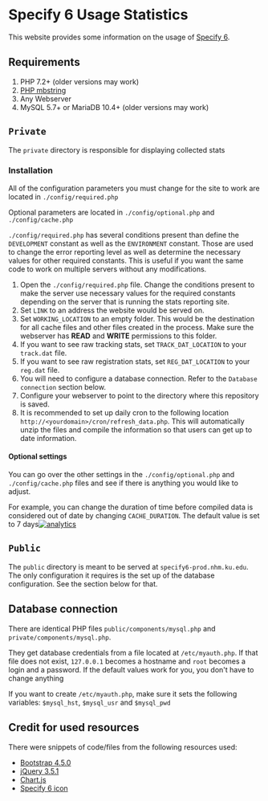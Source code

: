 # Specify 6 Usage Statistics
This website provides some information on the usage of [Specify 6](https://github.com/specify/specify6).

## Requirements
1. PHP 7.2+ (older versions may work)
1. [PHP mbstring](https://stackoverflow.com/a/37441536/8584605)
1. Any Webserver
1. MySQL 5.7+ or MariaDB 10.4+ (older versions may work)

## `Private`

The `private` directory is responsible for displaying collected stats

### Installation
All of the configuration parameters you must change for the site to work are located in `./config/required.php`

Optional parameters are located in `./config/optional.php` and `./config/cache.php`

`./config/required.php` has several conditions present than define the `DEVELOPMENT` constant as well as the `ENVIRONMENT` constant.
Those are used to change the error reporting level as well as determine the necessary values for other required constants.
This is useful if you want the same code to work on multiple servers without any modifications.

1. Open the `./config/required.php` file.
Change the conditions present to make the server use necessary values for the required constants depending on the server that is running the stats reporting site.
1. Set `LINK` to an address the website would be served on.
1. Set `WORKING_LOCATION` to an empty folder.
This would be the destination for all cache files and other files created in the process.
Make sure the webserver has **READ** and **WRITE** permissions to this folder.
1. If you want to see raw tracking stats, set `TRACK_DAT_LOCATION` to your `track.dat` file.
1. If you want to see raw registration stats, set `REG_DAT_LOCATION` to your `reg.dat` file.
1. You will need to configure a database connection. Refer to the `Database connection` section below.
1. Configure your webserver to point to the directory where this repository is saved.
1. It is recommended to set up daily cron to the following location `http://<yourdomain>/cron/refresh_data.php`. This will automatically unzip the files and compile the information so that users can get up to date information.


#### Optional settings
You can go over the other settings in the `./config/optional.php` and `./config/cache.php` files and see if there is anything you would like to adjust.

For example, you can change the duration of time before compiled data is considered out of date by changing `CACHE_DURATION`.
The default value is set to 7 days[![analytics](http://www.google-analytics.com/collect?v=1&t=pageview&dl=https%3A%2F%2Fgithub.com%2Fspecify%2Fsp6-prod&uid=readme&tid=UA-169822764-7)]()


## `Public`

The `public` directory is meant to be served at `specify6-prod.nhm.ku.edu`.
The only configuration it requires is the set up of the database configuration. See the section below for that.

## Database connection
There are identical PHP files `public/components/mysql.php` and `private/components/mysql.php`.

They get database credentials from a file located at `/etc/myauth.php`. If that file does not exist, `127.0.0.1` becomes a hostname and `root` becomes a login and a password. If the default values work for you, you don't have to change anything

If you want to create `/etc/myauth.php`, make sure it sets the following variables: `$mysql_hst`, `$mysql_usr` and `$mysql_pwd`

## Credit for used resources
There were snippets of code/files from the following resources used:
- [Bootstrap 4.5.0](https://github.com/twbs/bootstrap)
- [jQuery 3.5.1](https://github.com/jquery/jquery)
- [Chart.js](https://github.com/chartjs/Chart.js)
- [Specify 6 icon](https://www.sustain.specifysoftware.org/wp-content/uploads/2017/06/sp_project_square-1-150x150.png)